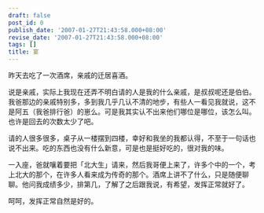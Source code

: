 ```yaml
---
draft: false
post_id: 0
publish_date: '2007-01-27T21:43:58.000+08:00'
revise_date: '2007-01-27T21:43:58.000+08:00'
tags: []
title: 宴
---
```


昨天去吃了一次酒席，亲戚的迁居喜酒。

说是亲戚，实际上我现在还弄不明白请的人是我的什么亲戚，是叔叔呢还是伯伯。我爸那边的亲戚特别多，多到我几乎几认不清的地步，有些人一看见我就说，这不是阿五（我爸排行爸）的崽么。可是我其实认不出来他们哪位是哪位，该怎么叫。也许是回去的次数太少了吧。

请的人很多很多，桌子从一楼摆到四楼，幸好和我坐的我都认得，不至于一句话也说不出来。吃的东西也没有什么新意，可是也是挺好吃的，很对我的味。

一入座，爸就嚷着要把「北大生」请来，然后我哥便上来了，许多个中的一个，考上北大的那个，在许多人看来成为传奇的那个。酒席上讲不了什么，只是随便聊聊。他问我成绩多少，排第几，了解了之后跟我说，有希望，发挥正常就好了。

呵呵，发挥正常自然是好的。
